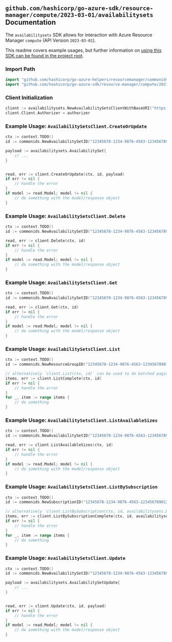 
## `github.com/hashicorp/go-azure-sdk/resource-manager/compute/2023-03-01/availabilitysets` Documentation

The `availabilitysets` SDK allows for interaction with Azure Resource Manager `compute` (API Version `2023-03-01`).

This readme covers example usages, but further information on [using this SDK can be found in the project root](https://github.com/hashicorp/go-azure-sdk/tree/main/docs).

### Import Path

```go
import "github.com/hashicorp/go-azure-helpers/resourcemanager/commonids"
import "github.com/hashicorp/go-azure-sdk/resource-manager/compute/2023-03-01/availabilitysets"
```


### Client Initialization

```go
client := availabilitysets.NewAvailabilitySetsClientWithBaseURI("https://management.azure.com")
client.Client.Authorizer = authorizer
```


### Example Usage: `AvailabilitySetsClient.CreateOrUpdate`

```go
ctx := context.TODO()
id := commonids.NewAvailabilitySetID("12345678-1234-9876-4563-123456789012", "example-resource-group", "availabilitySetName")

payload := availabilitysets.AvailabilitySet{
	// ...
}


read, err := client.CreateOrUpdate(ctx, id, payload)
if err != nil {
	// handle the error
}
if model := read.Model; model != nil {
	// do something with the model/response object
}
```


### Example Usage: `AvailabilitySetsClient.Delete`

```go
ctx := context.TODO()
id := commonids.NewAvailabilitySetID("12345678-1234-9876-4563-123456789012", "example-resource-group", "availabilitySetName")

read, err := client.Delete(ctx, id)
if err != nil {
	// handle the error
}
if model := read.Model; model != nil {
	// do something with the model/response object
}
```


### Example Usage: `AvailabilitySetsClient.Get`

```go
ctx := context.TODO()
id := commonids.NewAvailabilitySetID("12345678-1234-9876-4563-123456789012", "example-resource-group", "availabilitySetName")

read, err := client.Get(ctx, id)
if err != nil {
	// handle the error
}
if model := read.Model; model != nil {
	// do something with the model/response object
}
```


### Example Usage: `AvailabilitySetsClient.List`

```go
ctx := context.TODO()
id := commonids.NewResourceGroupID("12345678-1234-9876-4563-123456789012", "example-resource-group")

// alternatively `client.List(ctx, id)` can be used to do batched pagination
items, err := client.ListComplete(ctx, id)
if err != nil {
	// handle the error
}
for _, item := range items {
	// do something
}
```


### Example Usage: `AvailabilitySetsClient.ListAvailableSizes`

```go
ctx := context.TODO()
id := commonids.NewAvailabilitySetID("12345678-1234-9876-4563-123456789012", "example-resource-group", "availabilitySetName")

read, err := client.ListAvailableSizes(ctx, id)
if err != nil {
	// handle the error
}
if model := read.Model; model != nil {
	// do something with the model/response object
}
```


### Example Usage: `AvailabilitySetsClient.ListBySubscription`

```go
ctx := context.TODO()
id := commonids.NewSubscriptionID("12345678-1234-9876-4563-123456789012")

// alternatively `client.ListBySubscription(ctx, id, availabilitysets.DefaultListBySubscriptionOperationOptions())` can be used to do batched pagination
items, err := client.ListBySubscriptionComplete(ctx, id, availabilitysets.DefaultListBySubscriptionOperationOptions())
if err != nil {
	// handle the error
}
for _, item := range items {
	// do something
}
```


### Example Usage: `AvailabilitySetsClient.Update`

```go
ctx := context.TODO()
id := commonids.NewAvailabilitySetID("12345678-1234-9876-4563-123456789012", "example-resource-group", "availabilitySetName")

payload := availabilitysets.AvailabilitySetUpdate{
	// ...
}


read, err := client.Update(ctx, id, payload)
if err != nil {
	// handle the error
}
if model := read.Model; model != nil {
	// do something with the model/response object
}
```
